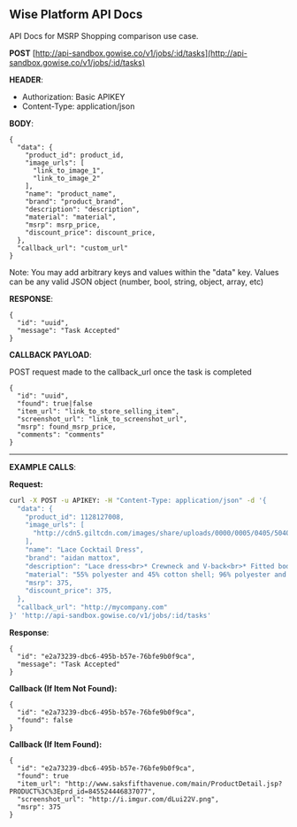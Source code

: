 **Wise Platform API Docs**
----
  API Docs for MSRP Shopping comparison use case.


**POST** [http://api-sandbox.gowise.co/v1/jobs/:id/tasks](http://api-sandbox.gowise.co/v1/jobs/:id/tasks)

**HEADER**: 

* Authorization: Basic APIKEY
* Content-Type: application/json

**BODY**:

```
{
  "data": {
  	"product_id": product_id,
    "image_urls": [
      "link_to_image_1",
      "link_to_image_2"
    ],
    "name": "product_name",
    "brand": "product_brand",
    "description": "description",
    "material": "material",
    "msrp": msrp_price,
    "discount_price": discount_price,
  },
  "callback_url": "custom_url"
}
```
Note: You may add arbitrary keys and values within the "data" key. Values can be any valid JSON object (number, bool, string, object, array, etc)

**RESPONSE**:

```
{
  "id": "uuid",
  "message": "Task Accepted"
}
```

**CALLBACK PAYLOAD**:

POST request made to the callback_url once the task is completed

```
{ 
  "id": "uuid",
  "found": true|false
  "item_url": "link_to_store_selling_item",
  "screenshot_url": "link_to_screenshot_url",
  "msrp": found_msrp_price,
  "comments": "comments"
}  
```
---
**EXAMPLE CALLS**:

**Request:**

```bash
curl -X POST -u APIKEY: -H "Content-Type: application/json" -d '{
  "data": {
  	"product_id": 1128127008,
    "image_urls": [
      "http://cdn5.giltcdn.com/images/share/uploads/0000/0005/0405/504058496/420x560.jpg"
    ],
    "name": "Lace Cocktail Dress",
    "brand": "aidan mattox",
    "description": "Lace dress<br>* Crewneck and V-back<br>* Fitted bodice<br>* Even hem<br>* Tonal top stitching and panel seaming <br>* Hidden back zipper closure <br>* Fully lined <br><b>",
    "material": "55% polyester and 45% cotton shell; 96% polyester and 4% elastane combo",
    "msrp": 375,
    "discount_price": 375,
  },
  "callback_url": "http://mycompany.com"
}' 'http://api-sandbox.gowise.co/v1/jobs/:id/tasks'
```

**Response**:

```
{
  "id": "e2a73239-dbc6-495b-b57e-76bfe9b0f9ca",
  "message": "Task Accepted"
}
```

**Callback (If Item Not Found):**

```
{ 
  "id": "e2a73239-dbc6-495b-b57e-76bfe9b0f9ca",
  "found": false
}  
```

**Callback (If Item Found):**

```
{ 
  "id": "e2a73239-dbc6-495b-b57e-76bfe9b0f9ca",
  "found": true
  "item_url": "http://www.saksfifthavenue.com/main/ProductDetail.jsp?PRODUCT%3C%3Eprd_id=845524446837077",
  "screenshot_url": "http://i.imgur.com/dLui22V.png",
  "msrp": 375
}
```